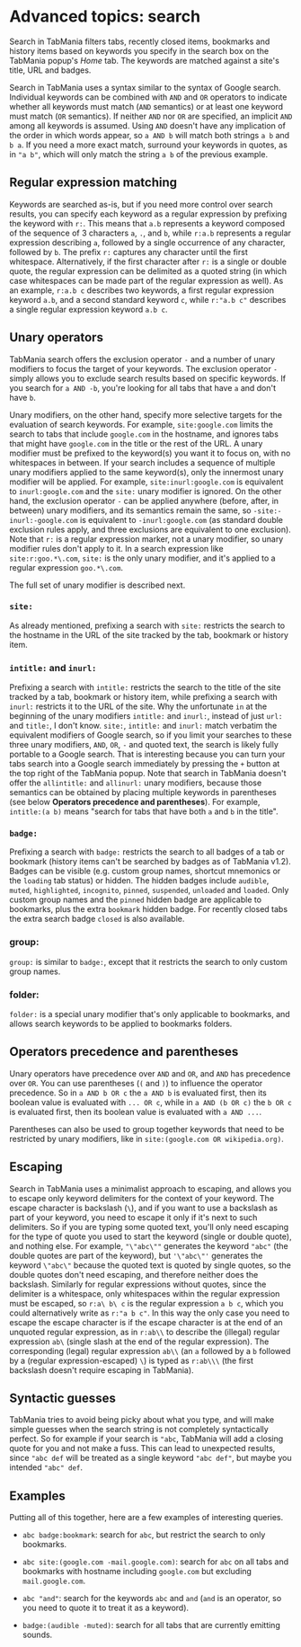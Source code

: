 # Advanced topics: search

Search in TabMania filters tabs, recently closed items, bookmarks and history items based on keywords
you specify in the search box on the TabMania popup's _Home_ tab. The keywords are matched against
a site's title, URL and badges.

Search in TabMania uses a syntax similar to the syntax of Google search. Individual keywords can be
combined with `AND` and `OR` operators to indicate whether all keywords must match (`AND` semantics)
or at least one keyword must match (`OR` semantics). If neither `AND` nor `OR` are specified, an
implicit `AND` among all keywords is assumed.
Using `AND` doesn't have any implication of the order in which words appear, so `a AND b` will match both
strings `a b` and `b a`. If you need a more exact match, surround your keywords in quotes, as in `"a b"`,
which will only match the string `a b` of the previous example.

## Regular expression matching
Keywords are searched as-is, but if you need more control over search results, you can specify each
keyword as a regular expression by prefixing the keyword with `r:`. This means that `a.b` represents
a keyword composed of the sequence of 3 characters `a`, `.`, and `b`, while `r:a.b` represents a
regular expression describing `a`, followed by a single occurrence of any character, followed by `b`.
The prefix `r:` captures any character until the first whitespace. Alternatively, if the first character
after `r:` is a single or double quote, the regular expression can be delimited as a quoted string
(in which case whitespaces can be made part of the regular expression as well). As an example, `r:a.b c`
describes two keywords, a first regular expression keyword `a.b`, and a second standard keyword `c`,
while `r:"a.b c"` describes a single regular expression keyword `a.b c`.

## Unary operators
TabMania search offers the exclusion operator `-` and a number of unary modifiers to focus the target
of your keywords. The exclusion operator `-` simply allows you to exclude search results based on specific
keywords. If you search for `a AND -b`, you're looking for all tabs that have `a` and don't have `b`.

Unary modifiers, on the other hand, specify more selective targets for the evaluation of search keywords.
For example, `site:google.com` limits the search to tabs that include `google.com` in the hostname, and
ignores tabs that might have `google.com` in the title or the rest of the URL. A unary modifier must be
prefixed to the keyword(s) you want it to focus on, with no whitespaces in between. If your search includes
a sequence of multiple unary modifiers applied to the same keyword(s), only the innermost unary modifier
will be applied. For example, `site:inurl:google.com` is equivalent to `inurl:google.com` and the `site:`
unary modifier is ignored. On the other hand, the exclusion operator `-` can be applied anywhere (before,
after, in between) unary modifiers, and its semantics remain the same, so `-site:-inurl:-google.com`
is equivalent to `-inurl:google.com` (as standard double exclusion rules apply, and three exclusions are
equivalent to one exclusion).
Note that `r:` is a regular expression marker, not a unary modifier, so unary modifier rules don't apply
to it. In a search expression like `site:r:goo.*\.com`, `site:` is the only unary modifier, and it's applied
to a regular expression `goo.*\.com`.

The full set of unary modifier is described next.

### `site:`
As already mentioned, prefixing a search with `site:` restricts the search to the hostname in the URL of
the site tracked by the tab, bookmark or history item.

### `intitle:` and `inurl:`
Prefixing a search with `intitle:` restricts the search to the title of the site tracked by a tab, bookmark
or history item, while prefixing a search with `inurl:` restricts it to the URL of the site. Why the
unfortunate `in` at the beginning of the unary modifiers `intitle:` and `inurl:`, instead of just `url:`
and `title:`, I don't know. `site:`, `intitle:` and `inurl:` match verbatim the equivalent modifiers of
Google search, so if you limit your searches to these three unary modifiers, `AND`, `OR`, `-` and quoted
text, the search is likely fully portable to a Google search. That is interesting because you can turn your
tabs search into a Google search immediately by pressing the `+` button at the top right of the TabMania popup.
Note that search in TabMania doesn't offer the `allintitle:` and `allinurl:` unary modifiers, because those
semantics can be obtained by placing multiple keywords in parentheses (see below __Operators precedence and
parentheses__). For example, `intitle:(a b)` means "search for tabs that have both `a` and `b` in the title".

### `badge:`
Prefixing a search with `badge:` restricts the search to all badges of a tab or bookmark (history items
can't be searched by badges as of TabMania v1.2). Badges can be visible (e.g. custom group names, shortcut
mnemonics or the `loading` tab status) or hidden. The hidden badges include `audible`, `muted`, `highlighted`,
`incognito`, `pinned`, `suspended`, `unloaded` and `loaded`. Only custom group names and the `pinned` hidden
badge are applicable to bookmarks, plus the extra `bookmark` hidden badge. For recently closed tabs the extra
search badge `closed` is also available.

### group:
`group:` is similar to `badge:`, except that it restricts the search to only custom group names.

### folder:
`folder:` is a special unary modifier that's only applicable to bookmarks, and allows search keywords to be
applied to bookmarks folders.

## Operators precedence and parentheses
Unary operators have precedence over `AND` and `OR`, and `AND` has precedence over `OR`. You can use
parentheses (`(` and `)`) to influence the operator precedence. So in `a AND b OR c` the `a AND b` is
evaluated first, then its boolean value is evaluated with `... OR c`, while in `a AND (b OR c)` the
`b OR c` is evaluated first, then its boolean value is evaluated with `a AND ...`.

Parentheses can also be used to group together keywords that need to be restricted by unary modifiers, like
in `site:(google.com OR wikipedia.org)`.

## Escaping
Search in TabMania uses a minimalist approach to escaping, and allows you to escape only keyword delimiters
for the context of your keyword. The escape character is backslash (`\`), and if you want to use a backslash
as part of your keyword, you need to escape it only if it's next to such delimiters. So if you are typing
some quoted text, you'll only need escaping for the type of quote you used to start the keyword (single or
double quote), and nothing else. For example, `"\"abc\""` generates the keyword `"abc"` (the double quotes
are part of the keyword), but `'\"abc\"'` generates the keyword `\"abc\"` because the quoted text is quoted
by single quotes, so the double quotes don't need escaping, and therefore neither does the backslash.
Similarly for regular expressions without quotes, since the delimiter is a whitespace, only whitespaces
within the regular expression must be escaped, so `r:a\ b\ c` is the regular expression `a b c`, which you
could alternatively write as `r:"a b c"`. In this way the only case you need to escape the escape character
is if the escape character is at the end of an unquoted regular expression, as in `r:ab\\` to describe
the (illegal) regular expression `ab\` (single slash at the end of the regular expression). The corresponding
(legal) regular expression `ab\\` (an `a` followed by a `b` followed by a (regular expression-escaped) `\`)
is typed as `r:ab\\\` (the first backslash doesn't require escaping in TabMania).

## Syntactic guesses
TabMania tries to avoid being picky about what you type, and will make simple guesses when the search string
is not completely syntactically perfect. So for example if your search is `"abc`, TabMania will add a closing
quote for you and not make a fuss. This can lead to unexpected results, since `"abc def` will be treated as
a single keyword `"abc def"`, but maybe you intended `"abc" def`.

## Examples
Putting all of this together, here are a few examples of interesting queries.

- `abc badge:bookmark`: search for `abc`, but restrict the search to only bookmarks.

- `abc site:(google.com -mail.google.com)`: search for `abc` on all tabs and bookmarks with hostname including
`google.com` but excluding `mail.google.com`.

- `abc "and"`: search for the keywords `abc` and `and` (`and` is an operator, so you need to quote it to
  treat it as a keyword).

- `badge:(audible -muted)`: search for all tabs that are currently emitting sounds.